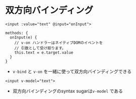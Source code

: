 # 双方向バインディング
```vue
<input :value="text" @input="onInput">
```
```vue
methods: {
  onInput(e) {
    // v-on ハンドラーはネイティブDOMのイベントを
    // 引数として受け取ります。
    this.text = e.target.value
  }
}
```
- `v-bind` と `v-on` を一緒に使って双方向バインディングできる
```vue
<input v-model="text">
```
- 双方向バインディングのsyntax sugarは`v-model` である
